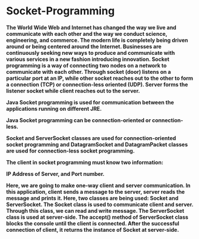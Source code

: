 # **Socket-Programming**

**The World Wide Web and Internet has changed the way we live and communicate with each
other and the way we conduct science, engineering, and commerce. The modern life is
completely being driven around or being centered around the Internet. Businesses are
continuously seeking new ways to produce and communicate with various services in a new
fashion introducing innovation.
Socket programming is a way of connecting two nodes on a network to communicate with
each other. Through socket (door) listens on a particular port at an IP, while other socket
reaches out to the other to form a connection (TCP) or connection-less oriented (UDP). Server
forms the listener socket while client reaches out to the server.**

**Java Socket programming is used for communication between the applications running on different JRE.**

**Java Socket programming can be connection-oriented or connection-less.**

**Socket and ServerSocket classes are used for connection-oriented socket programming and DatagramSocket and DatagramPacket classes are used for connection-less socket programming.**

**The client in socket programming must know two information:**

**IP Address of Server, and Port number.**

**Here, we are going to make one-way client and server communication. In this application, client sends a message to the server, server reads the message and prints it. Here, two classes are being used: Socket and ServerSocket. The Socket class is used to communicate client and server. Through this class, we can read and write message. The ServerSocket class is used at server-side. The accept() method of ServerSocket class blocks the console until the client is connected. After the successful connection of client, it returns the instance of Socket at server-side.**
